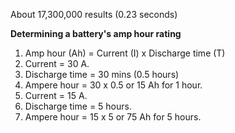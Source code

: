 About 17,300,000 results (0.23 seconds) 

**Determining a battery's amp hour rating**

1. Amp hour (Ah) = Current (I) x Discharge time (T)
2. Current = 30 A.
3. Discharge time = 30 mins (0.5 hours)
4. Ampere hour = 30 x 0.5 or 15 Ah for 1 hour.
5. Current = 15 A.
6. Discharge time = 5 hours.
7. Ampere hour = 15 x 5 or 75 Ah for 5 hours.
